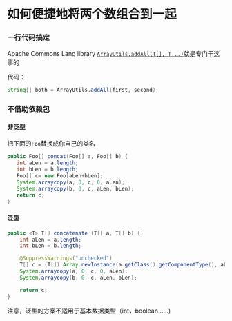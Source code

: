 # 如何便捷地将两个数组合到一起

### 一行代码搞定
Apache Commons Lang library [`ArrayUtils.addAll(T[], T...)`](http://commons.apache.org/proper/commons-lang/javadocs/api-3.1/org/apache/commons/lang3/ArrayUtils.html#addAll%28T%5B%5D,%20T...%29)就是专门干这事的

代码：

```java
String[] both = ArrayUtils.addAll(first, second);
```

### 不借助依赖包

#### 非泛型
把下面的`Foo`替换成你自己的类名

```java
public Foo[] concat(Foo[] a, Foo[] b) {
   int aLen = a.length;
   int bLen = b.length;
   Foo[] c= new Foo[aLen+bLen];
   System.arraycopy(a, 0, c, 0, aLen);
   System.arraycopy(b, 0, c, aLen, bLen);
   return c;
}
```

#### 泛型

```java
public <T> T[] concatenate (T[] a, T[] b) {
    int aLen = a.length;
    int bLen = b.length;

    @SuppressWarnings("unchecked")
    T[] c = (T[]) Array.newInstance(a.getClass().getComponentType(), aLen+bLen);
    System.arraycopy(a, 0, c, 0, aLen);
    System.arraycopy(b, 0, c, aLen, bLen);

    return c;
}
```

注意，泛型的方案不适用于基本数据类型（int，boolean……)
